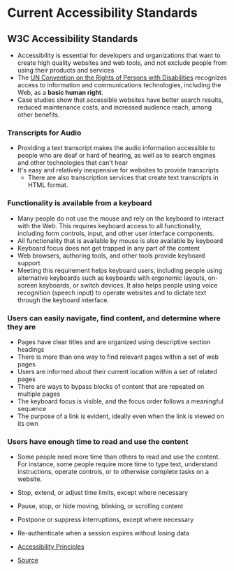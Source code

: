 # Current Accessibility Standards

## W3C Accessibility Standards
- Accessibility is essential for developers and organizations that want to create high quality websites and web tools, and not exclude people from using their products and services
- The [UN Convention on the Rights of Persons with Disabilities](https://www.un.org/development/desa/disabilities/convention-on-the-rights-of-persons-with-disabilities/article-9-accessibility.html) recognizes access to information and communications technologies, including the Web, as a **basic human right**.
- Case studies show that accessible websites have better search results, reduced maintenance costs, and increased audience reach, among other benefits.

### Transcripts for Audio
- Providing a text transcript makes the audio information accessible to people who are deaf or hard of hearing, as well as to search engines and other technologies that can't hear
- It's easy and relatively inexpensive for websites to provide transcripts
  - There are also transcription services that create text transcripts in HTML format.

### Functionality is available from a keyboard
- Many people do not use the mouse and rely on the keyboard to interact with the Web. This requires keyboard access to all functionality, including form controls, input, and other user interface components.
- All functionality that is available by mouse is also available by keyboard
- Keyboard focus does not get trapped in any part of the content
- Web browsers, authoring tools, and other tools provide keyboard support
- Meeting this requirement helps keyboard users, including people using alternative keyboards such as keyboards with ergonomic layouts, on-screen keyboards, or switch devices. It also helps people using voice recognition (speech input) to operate websites and to dictate text through the keyboard interface.

### Users can easily navigate, find content, and determine where they are
- Pages have clear titles and are organized using descriptive section headings
- There is more than one way to find relevant pages within a set of web pages
- Users are informed about their current location within a set of related pages
- There are ways to bypass blocks of content that are repeated on multiple pages
- The keyboard focus is visible, and the focus order follows a meaningful sequence
- The purpose of a link is evident, ideally even when the link is viewed on its own

### Users have enough time to read and use the content
- Some people need more time than others to read and use the content. For instance, some people require more time to type text, understand instructions, operate controls, or to otherwise complete tasks on a website.
- Stop, extend, or adjust time limits, except where necessary
- Pause, stop, or hide moving, blinking, or scrolling content
- Postpone or suppress interruptions, except where necessary
- Re-authenticate when a session expires without losing data

- [Accessibility Principles](https://www.w3.org/WAI/fundamentals/accessibility-principles/)
- [Source](https://www.w3.org/standards/webdesign/accessibility.html)
